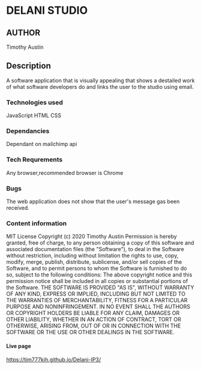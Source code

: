 # DELANI STUDIO
## AUTHOR
Timothy Austin
## Description 
A software application that is visually appealing that shows a destailed work of what software developers do and links the user to the studio using email.
### Technologies used
JavaScript
HTML
CSS
### Dependancies
Dependant on mailchimp api
### Tech Requrements
Any browser,recommended browser is Chrome
### Bugs
The web application does not show that the user's message gas been received.
### Content information
 MIT License
Copyright (c) 2020 Timothy Austin
Permission is hereby granted, free of charge, to any person obtaining a copy
of this software and associated documentation files (the "Software"), to deal
in the Software without restriction, including without limitation the rights
to use, copy, modify, merge, publish, distribute, sublicense, and/or sell
copies of the Software, and to permit persons to whom the Software is
furnished to do so, subject to the following conditions:
The above copyright notice and this permission notice shall be included in all
copies or substantial portions of the Software.
THE SOFTWARE IS PROVIDED "AS IS", WITHOUT WARRANTY OF ANY KIND, EXPRESS OR
IMPLIED, INCLUDING BUT NOT LIMITED TO THE WARRANTIES OF MERCHANTABILITY,
FITNESS FOR A PARTICULAR PURPOSE AND NONINFRINGEMENT. IN NO EVENT SHALL THE
AUTHORS OR COPYRIGHT HOLDERS BE LIABLE FOR ANY CLAIM, DAMAGES OR OTHER
LIABILITY, WHETHER IN AN ACTION OF CONTRACT, TORT OR OTHERWISE, ARISING FROM,
OUT OF OR IN CONNECTION WITH THE SOFTWARE OR THE USE OR OTHER DEALINGS IN THE
SOFTWARE.
#### Live page
https://tim777kih.github.io/Delani-IP3/
